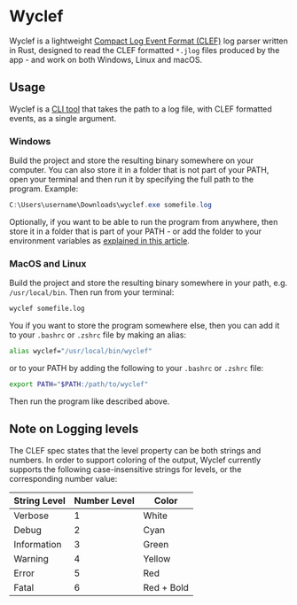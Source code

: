 # Wyclef

Wyclef is a lightweight [Compact Log Event Format (CLEF)](https://clef-json.org/) log parser written in Rust, designed to read the CLEF formatted `*.jlog` files produced by the app - and work on both Windows, Linux and macOS.

## Usage

Wyclef is a [CLI tool](https://en.wikipedia.org/wiki/Command-line_interface) that takes the path to a log file, with CLEF formatted events, as a single argument.

### Windows

Build the project and store the resulting binary somewhere on your computer. You can also store it in a folder that is not part of your PATH, open your terminal and then run it by specifying the full path to the program. Example:

```powershell
C:\Users\username\Downloads\wyclef.exe somefile.log
```

Optionally, if you want to be able to run the program from anywhere, then store it in a folder that is part of your PATH - or add the folder to your environment variables as [explained in this article](https://www.c-sharpcorner.com/article/how-to-addedit-path-environment-variable-in-windows-11/).

### MacOS and Linux

Build the project and store the resulting binary somewhere in your path, e.g. `/usr/local/bin`. Then run from your terminal:

```bash
wyclef somefile.log
```

You if you want to store the program somewhere else, then you can add it to your ``.bashrc`` or `.zshrc` file by making an alias:

```bash
alias wyclef="/usr/local/bin/wyclef"
```

or to your PATH by adding the following to your ``.bashrc`` or `.zshrc` file:

```bash
export PATH="$PATH:/path/to/wyclef"
```

Then run the program like described above.

## Note on Logging levels

The CLEF spec states that the level property can be both strings and numbers. In order to support coloring of the output, Wyclef currently supports the following case-insensitive strings for levels, or the corresponding number value:

| String Level | Number Level | Color      |
| ------------ | ------------ | ---------- |
| Verbose      | 1            | White      |
| Debug        | 2            | Cyan       |
| Information  | 3            | Green      |
| Warning      | 4            | Yellow     |
| Error        | 5            | Red        |
| Fatal        | 6            | Red + Bold |
